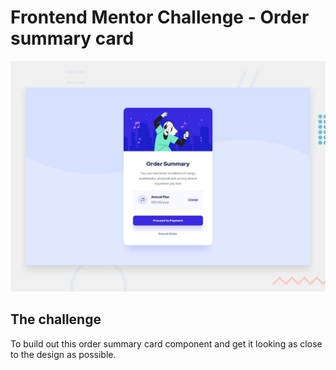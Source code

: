 # Frontend Mentor Challenge - Order summary card

![Design preview for the Order summary card coding challenge](./design/desktop-preview.jpg)
## The challenge

To build out this order summary card component and get it looking as close to the design as possible.
